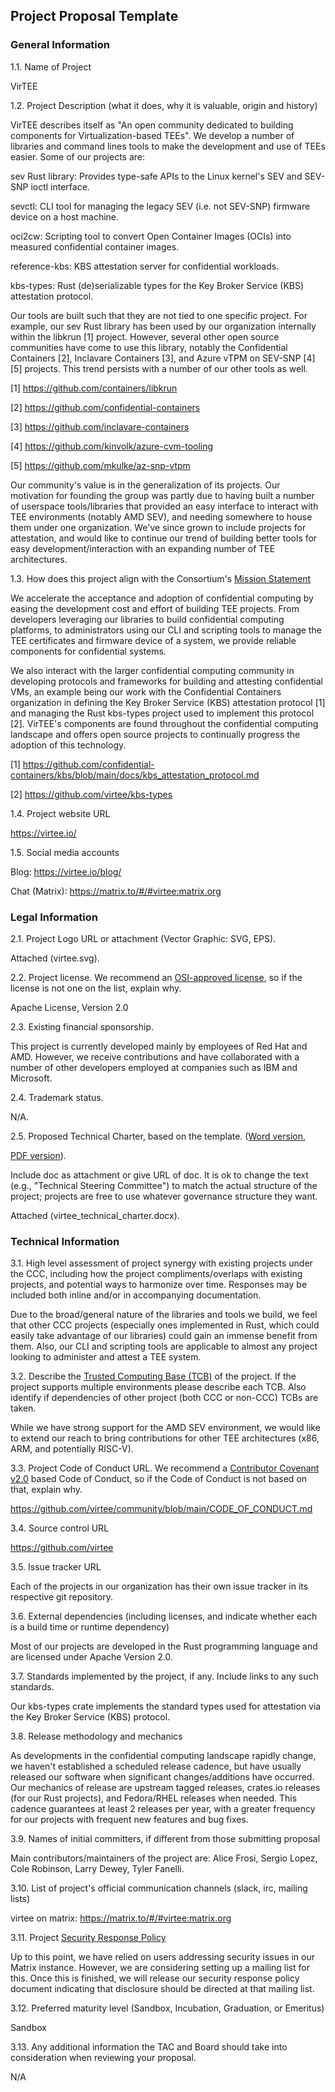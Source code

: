 ## Project Proposal Template

### General Information

1.1. Name of Project

VirTEE


1.2. Project Description (what it does, why it is valuable, origin and 
history)

VirTEE describes itself as "An open community dedicated to building 
components for Virtualization-based TEEs". We develop a number of 
libraries and command lines tools to make the development and use of 
TEEs easier. Some of our projects are:

sev Rust library: Provides type-safe APIs to the Linux kernel's SEV 
and SEV-SNP ioctl interface.

sevctl: CLI tool for managing the legacy SEV (i.e. not SEV-SNP) 
firmware device on a host machine.

oci2cw: Scripting tool to convert Open Container Images (OCIs) into 
measured confidential container images.

reference-kbs: KBS attestation server for confidential workloads.

kbs-types: Rust (de)serializable types for the Key Broker Service 
(KBS) attestation protocol.

Our tools are built such that they are not tied to one specific 
project. For example, our sev Rust library has been used by our 
organization internally within the libkrun [1] project. However, several 
other open source communities have come to use this library, notably the 
Confidential Containers [2], Inclavare Containers [3], and Azure vTPM on 
SEV-SNP [4][5] projects. This trend persists with a number of our other 
tools as well.

[1] https://github.com/containers/libkrun

[2] https://github.com/confidential-containers

[3] https://github.com/inclavare-containers

[4] https://github.com/kinvolk/azure-cvm-tooling

[5] https://github.com/mkulke/az-snp-vtpm


Our community's value is in the generalization of its projects. Our 
motivation for founding the group was partly due to having built a 
number of userspace tools/libraries that provided an easy interface to 
interact with TEE environments (notably AMD SEV), and needing somewhere 
to house them under one organization. We've since grown to include 
projects for attestation, and would like to continue our trend of 
building better tools for easy development/interaction with an expanding 
number of TEE architectures.


1.3. How does this project align with the Consortium's [Mission 
Statement](README.md)

We accelerate the acceptance and adoption of confidential computing 
by easing the development cost and effort of building TEE projects. From 
developers leveraging our libraries to build confidential computing 
platforms, to administrators using our CLI and scripting tools to manage 
the TEE certificates and firmware device of a system, we provide 
reliable components for confidential systems.

We also interact with the larger confidential computing community 
in developing protocols and frameworks for building and attesting 
confidential VMs, an example being our work with the Confidential 
Containers organization in defining the Key Broker Service (KBS) 
attestation protocol [1] and managing the Rust kbs-types project used to 
implement this protocol [2]. VirTEE's components are found throughout 
the confidential computing landscape and offers open source projects to 
continually progress the adoption of this technology.

[1] https://github.com/confidential-containers/kbs/blob/main/docs/kbs_attestation_protocol.md 

[2] https://github.com/virtee/kbs-types


1.4. Project website URL

https://virtee.io/


1.5. Social media accounts

Blog: https://virtee.io/blog/

Chat (Matrix): https://matrix.to/#/#virtee:matrix.org

### Legal Information

2.1. Project Logo URL or attachment (Vector Graphic: SVG, EPS).

Attached (virtee.svg).

2.2. Project license.  We recommend an [OSI-approved 
license](https://opensource.org/licenses), so if the license is not one 
on the list, explain why.

Apache License, Version 2.0

2.3. Existing financial sponsorship.

This project is currently developed mainly by employees of Red Hat 
and AMD. However, we receive contributions and have collaborated with a 
number of other developers employed at companies such as IBM and Microsoft.

2.4. Trademark status.

N/A.

2.5. Proposed Technical Charter, based on the template.
([Word version](https://lists.confidentialcomputing.io/g/main/files/TAC/Project%20Submissions/Technical%20Charter%20%28custom+data%29%20--%20LF%20Projects,%20LLC%204-10-2019%20FINAL%20%2811%29.docx), 

[PDF version](https://lists.confidentialcomputing.io/g/main/files/Governing%20Board/Docs/LF_Projects_Technical_Charter.pdf)). 

Include doc as attachment or give URL of doc.  It is ok to change the
text (e.g., "Technical Steering Committee") to match the actual 
structure of the project; projects are free to use whatever governance 
structure they want.

Attached (virtee_technical_charter.docx).


### Technical Information

3.1. High level assessment of project synergy with existing projects 
under the CCC, including how the project compliments/overlaps with 
existing projects, and potential ways to harmonize over time. Responses 
may be included both inline and/or in accompanying documentation.

Due to the broad/general nature of the libraries and tools we 
build, we feel that other CCC projects (especially ones implemented in 
Rust, which could easily take advantage of our libraries) could gain an 
immense benefit from them. Also, our CLI and scripting tools are 
applicable to almost any project looking to administer and attest a TEE 
system.


3.2. Describe the [Trusted Computing Base 
(TCB)](https://en.wikipedia.org/wiki/Trusted_computing_base) of the 
project. If the project supports multiple environments please describe 
each TCB. Also identify if dependencies of other project (both CCC or 
non-CCC) TCBs are taken.

While we have strong support for the AMD SEV environment, we would 
like to extend our reach to bring contributions for other TEE 
architectures (x86, ARM, and potentially RISC-V).


3.3. Project Code of Conduct URL.  We recommend a [Contributor Covenant 
v2.0](https://www.contributor-covenant.org/version/2/0/code_of_conduct/) 
based Code of Conduct, so if the Code of Conduct is not based on that, 
explain why.

https://github.com/virtee/community/blob/main/CODE_OF_CONDUCT.md


3.4. Source control URL

https://github.com/virtee


3.5. Issue tracker URL

Each of the projects in our organization has their own issue 
tracker in its respective git repository.


3.6. External dependencies (including licenses, and indicate whether 
each is a build time or runtime dependency)

Most of our projects are developed in the Rust programming language 
and are licensed under Apache Version 2.0.


3.7. Standards implemented by the project, if any. Include links to any 
such standards.

Our kbs-types crate implements the standard types used for 
attestation via the Key Broker Service (KBS) protocol.

3.8. Release methodology and mechanics

As developments in the confidential computing landscape rapidly 
change, we haven't established a scheduled release cadence, but have 
usually released our software when significant changes/additions have 
occurred. Our mechanics of release are upstream tagged releases, 
crates.io releases (for our Rust projects), and Fedora/RHEL releases 
when needed. This cadence guarantees at least 2 releases per year, with 
a greater frequency for our projects with frequent new features and bug 
fixes.


3.9. Names of initial committers, if different from those submitting 
proposal

Main contributors/maintainers of the project are: Alice Frosi, 
Sergio Lopez, Cole Robinson, Larry Dewey, Tyler Fanelli.


3.10. List of project's official communication channels (slack, irc, 
mailing lists)

virtee on matrix: https://matrix.to/#/#virtee:matrix.org


3.11. Project [Security Response Policy](security-response-policies.md)

Up to this point, we have relied on users addressing security 
issues in our Matrix instance. However, we are considering setting up a 
mailing list for this. Once this is finished, we will release our 
security response policy document indicating that disclosure should be 
directed at that mailing list.

3.12. Preferred maturity level (Sandbox, Incubation, Graduation, or 
Emeritus)

Sandbox


3.13. Any additional information the TAC and Board should take into 
consideration when reviewing your proposal.

N/A